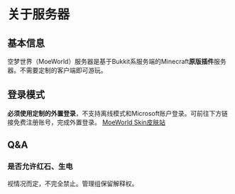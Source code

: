 # 关于服务器
## 基本信息
空梦世界（MoeWorld）服务器是基于Bukkit系服务端的Minecraft**原版插件**服务器。不需要定制的客户端即可游玩。

## 登录模式
**必须使用定制的外置登录**，不支持离线模式和Microsoft账户登录。可前往下方链接免费注册账号，完成外置登录。
[MoeWorld Skin皮肤站](skin.moeworld.top)

## Q&A

### 是否允许红石、生电
视情况而定，不完全禁止。管理组保留解释权。
